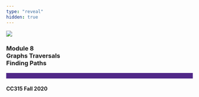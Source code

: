 ```yaml
---
type: "reveal"
hidden: true
---
```


<section>
<img class="stretch plain" src="/images/core-logo-on-white.png">
<h3> Module 8 <br> Graphs Traversals <br> Finding Paths</h3>
<hr style="height:15px;color:512888;background-color:512888;">
<h4>CC315 Fall 2020</h4>
</section>